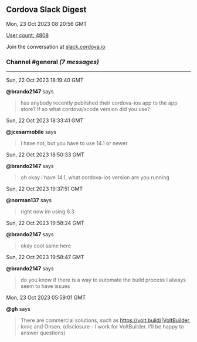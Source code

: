 ## Cordova Slack Digest
Mon, 23 Oct 2023 08:20:56 GMT

[User count: 4808](https://cordova.slack.com/)


Join the conversation at [slack.cordova.io](http://slack.cordova.io/)

### __Channel #general__ _(7 messages)_
---

Sun, 22 Oct 2023 18:19:40 GMT

__@brando2147__ says 
> has anybody recently published their cordova-ios app to the app store? If so what cordova/xcode version did you use?
> 

Sun, 22 Oct 2023 18:33:41 GMT

__@jcesarmobile__ says 
> I have not, but you have to use 14.1 or newer
> 

Sun, 22 Oct 2023 18:50:33 GMT

__@brando2147__ says 
> oh okay i have 14.1, what cordova-ios version are you running
> 

Sun, 22 Oct 2023 19:37:51 GMT

__@norman137__ says 
> right now im using 6.3
> 

Sun, 22 Oct 2023 19:58:24 GMT

__@brando2147__ says 
> okay cool same here
> 

Sun, 22 Oct 2023 19:58:47 GMT

__@brando2147__ says 
> do you know if there is a way to automate the build process I always seem to have issues
> 

Mon, 23 Oct 2023 05:59:01 GMT

__@gh__ says 
> There are commercial solutions, such as <https://volt.build/|VoltBuilder>, Ionic and Onsen. (disclosure - I work for VoltBuilder. I'll be happy to answer questions)
> 
